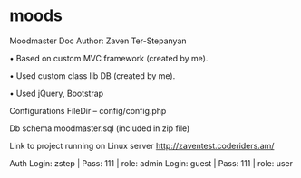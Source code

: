 # moods

Moodmaster Doc
Author: Zaven Ter-Stepanyan

•	Based on custom MVC framework (created by me).

•	Used custom class lib DB (created by me).

•	Used jQuery, Bootstrap


Configurations
FileDir  –  config/config.php

Db schema
moodmaster.sql (included in zip file)

Link to project running on Linux server
http://zaventest.coderiders.am/

Auth
Login: zstep  | Pass: 111  |  role: admin
Login: guest  | Pass: 111  |  role: user


 
